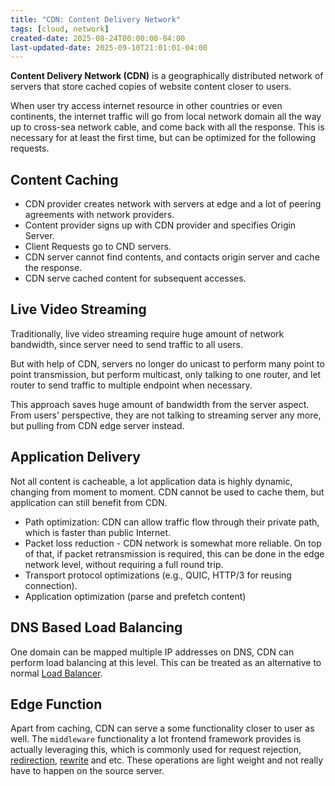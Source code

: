 ```yaml
---
title: "CDN: Content Delivery Network"
tags: [cloud, network]
created-date: 2025-08-24T00:00:00-04:00
last-updated-date: 2025-09-10T21:01:01-04:00
---
```


**Content Delivery Network (CDN)** is a geographically distributed network of servers that store cached copies of website content closer to users.

When user try access internet resource in other countries or even continents, the internet traffic will go from local network domain all the way up to cross-sea network cable, and come back with all the response. This is necessary for at least the first time, but can be optimized for the following requests.

## Content Caching

- CDN provider creates network with servers at edge and a lot of peering agreements with network providers.
- Content provider signs up with CDN provider and specifies Origin Server.
- Client Requests go to CND servers.
- CDN server cannot find contents, and contacts origin server and cache the response.
- CDN serve cached content for subsequent accesses.

## Live Video Streaming

Traditionally, live video streaming require huge amount of network bandwidth, since server need to send traffic to all users.

But with help of CDN, servers no longer do unicast to perform many point to point transmission, but perform multicast, only talking to one router, and let router to send traffic to multiple endpoint when necessary.

This approach saves huge amount of bandwidth from the server aspect. From users' perspective, they are not talking to streaming server any more, but pulling from CDN edge server instead.

## Application Delivery

Not all content is cacheable, a lot application data is highly dynamic, changing from moment to moment. CDN cannot be used to cache them, but application can still benefit from CDN.

- Path optimization: CDN can allow traffic flow through their private path, which is faster than public Internet.
- Packet loss reduction - CDN network is somewhat more reliable. On top of that, if packet retransmission is required, this can be done in the edge network level, without requiring a full round trip.
- Transport protocol optimizations (e.g., QUIC, HTTP/3 for reusing connection).
- Application optimization (parse and prefetch content)

## DNS Based Load Balancing

One domain can be mapped multiple IP addresses on DNS, CDN can perform load balancing at this level. This can be treated as an alternative to normal [Load Balancer](note/by/developer/cloud_network_service.md#Load%20Balancing).

## Edge Function

Apart from caching, CDN can serve a some functionality closer to user as well. The `middleware` functionality a lot frontend framework provides is actually leveraging this, which is commonly used for request rejection, [redirection](note/by/developer/frontend_routing.md#Redirection), [rewrite](note/by/developer/frontend_routing.md#Rewrite) and etc. These operations are light weight and not really have to happen on the source server.